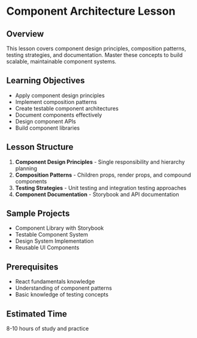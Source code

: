 # Component Architecture Lesson

## Overview
This lesson covers component design principles, composition patterns, testing strategies, and documentation. Master these concepts to build scalable, maintainable component systems.

## Learning Objectives
- Apply component design principles
- Implement composition patterns
- Create testable component architectures
- Document components effectively
- Design component APIs
- Build component libraries

## Lesson Structure
1. **Component Design Principles** - Single responsibility and hierarchy planning
2. **Composition Patterns** - Children props, render props, and compound components
3. **Testing Strategies** - Unit testing and integration testing approaches
4. **Component Documentation** - Storybook and API documentation

## Sample Projects
- Component Library with Storybook
- Testable Component System
- Design System Implementation
- Reusable UI Components

## Prerequisites
- React fundamentals knowledge
- Understanding of component patterns
- Basic knowledge of testing concepts

## Estimated Time
8-10 hours of study and practice
